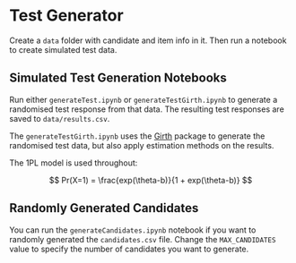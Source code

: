 # Test Generator

Create a `data` folder with candidate and item info in it. Then run a notebook to create simulated test data.

## Simulated Test Generation Notebooks

Run either `generateTest.ipynb` or `generateTestGirth.ipynb` to generate a randomised test response from that data. The resulting test responses are saved to `data/results.csv`.

The `generateTestGirth.ipynb` uses the [Girth](https://eribean.github.io/girth/) package to generate the randomised test data, but also apply estimation methods on the results.

The 1PL model is used throughout:

$$
Pr(X=1) = \frac{exp(\theta-b)}{1 + exp(\theta-b)}
$$

## Randomly Generated Candidates

You can run the `generateCandidates.ipynb` notebook if you want to randomly generated the `candidates.csv` file. Change the `MAX_CANDIDATES` value to specify the number of candidates you want to generate.
